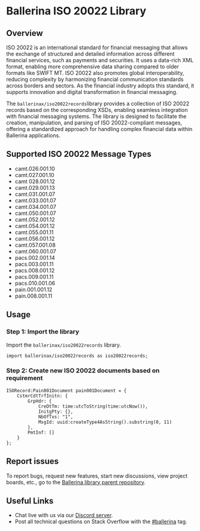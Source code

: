 # Ballerina ISO 20022 Library

## Overview

ISO 20022 is an international standard for financial messaging that allows the exchange of structured and detailed information across different financial services, such as payments and securities. It uses a data-rich XML format, enabling more comprehensive data sharing compared to older formats like SWIFT MT. ISO 20022 also promotes global interoperability, reducing complexity by harmonizing financial communication standards across borders and sectors. As the financial industry adopts this standard, it supports innovation and digital transformation in financial messaging.

The `ballerinax/iso20022records`library provides a collection of ISO 20022 records based on the corresponding XSDs, enabling seamless integration with financial messaging systems. The library is designed to facilitate the creation, manipulation, and parsing of ISO 20022-compliant messages, offering a standardized approach for handling complex financial data within Ballerina applications. 

## Supported ISO 20022 Message Types

- camt.026.001.10
- camt.027.001.10
- camt 028.001.12 
- camt.029.001.13
- camt.031.001.07
- camt.033.001.07
- camt.034.001.07
- camt.050.001.07
- camt.052.001.12
- camt.054.001.12
- camt.055.001.11
- camt.056.001.12
- camt.057.001.08
- camt.060.001.07
- pacs.002.001.14
- pacs.003.001.11
- pacs.008.001.12
- pacs.009.001.11
- pacs.010.001.06
- pain.001.001.12
- pain.008.001.11

## Usage

### Step 1: Import the library

Import the `ballerinax/iso20022records` library.

```ballerina
import ballerinax/iso20022records as iso20022records;
```

### Step 2: Create new ISO 20022 documents based on requirement

```ballerina
ISORecord:Pain001Document pain001Document = {
    CstmrCdtTrfInitn: {
        GrpHdr: {
            CreDtTm: time:utcToString(time:utcNow()), 
            InitgPty: {}, 
            NbOfTxs: "1", 
            MsgId: uuid:createType4AsString().substring(0, 11)
        }, 
        PmtInf: []
    }
};
```

## Report issues

To report bugs, request new features, start new discussions, view project boards, etc., go to
the [Ballerina library parent repository](https://github.com/ballerina-platform/ballerina-library).

## Useful Links

- Chat live with us via our [Discord server](https://discord.gg/ballerinalang).
- Post all technical questions on Stack Overflow with the [#ballerina](https://stackoverflow.com/questions/tagged/ballerina) tag.
